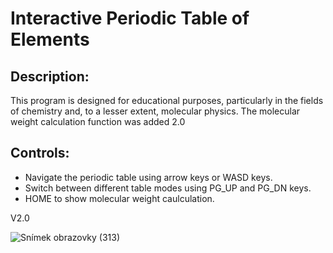 
# Interactive Periodic Table of Elements
## Description:

This program is designed for educational purposes, particularly in the fields of chemistry and, to a lesser extent, molecular physics. 
The molecular weight calculation function was added 2.0

## Controls:

- Navigate the periodic table using arrow keys or WASD keys.
- Switch between different table modes using PG_UP and PG_DN keys.
- HOME to show molecular weight caulculation.


V2.0


![Snímek obrazovky (313)](https://github.com/Vaseksch/Interaktivni-periodicka-tabulka-prvku/assets/128920238/c8a3719b-ffe8-4e05-94fe-fa55f26bc0ce)


